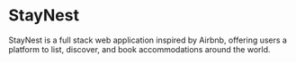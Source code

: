 # StayNest
StayNest is a full stack web application inspired by Airbnb, offering users a platform to list, discover, and book accommodations around the world. 
